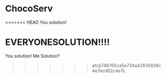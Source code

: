 ChocoServ
=========

<<<<<<< HEAD
You solution!

EVERYONESOLUTION!!!!
=======
You solution! Me Solution?
>>>>>>> afcb746765ca5e734a42835838c4e7ecd62c4e7c
